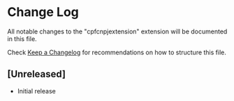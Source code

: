 # Change Log

All notable changes to the "cpfcnpjextension" extension will be documented in this file.

Check [Keep a Changelog](http://keepachangelog.com/) for recommendations on how to structure this file.

## [Unreleased]

- Initial release